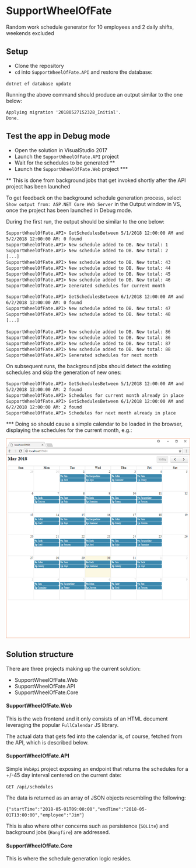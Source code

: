 # SupportWheelOfFate
Random work schedule generator for 10 employees and 2 daily shifts, weekends excluded

## Setup
* Clone the repository
* `cd` into `SupportWheelOfFate.API` and restore the database:

`dotnet ef database update`

Running the above command should produce an output similar to the one below:

```
Applying migration '20180527152328_Initial'.
Done.
```

## Test the app in Debug mode

* Open the solution in VisualStudio 2017
* Launch the `SupportWheelOfFate.API` project
* Wait for the schedules to be generated **
* Launch the `SupportWheelOfFate.Web` project ***

** This is done from background jobs that get invoked shortly after the API project has been launched

To get feedback on the background schedule generation process, select `Show output from: ASP.NET Core Web Server` in the Output window in VS, once the project has been launched in Debug mode.

During the first run, the output should be similar to the one below:

```
SupportWheelOfFate.API> GetSchedulesBetween 5/1/2018 12:00:00 AM and 5/2/2018 12:00:00 AM: 0 found
SupportWheelOfFate.API> New schedule added to DB. New total: 1
SupportWheelOfFate.API> New schedule added to DB. New total: 2
[...]
SupportWheelOfFate.API> New schedule added to DB. New total: 43
SupportWheelOfFate.API> New schedule added to DB. New total: 44
SupportWheelOfFate.API> New schedule added to DB. New total: 45
SupportWheelOfFate.API> New schedule added to DB. New total: 46
SupportWheelOfFate.API> Generated schedules for current month
```

```
SupportWheelOfFate.API> GetSchedulesBetween 6/1/2018 12:00:00 AM and 6/2/2018 12:00:00 AM: 0 found
SupportWheelOfFate.API> New schedule added to DB. New total: 47
SupportWheelOfFate.API> New schedule added to DB. New total: 48
[...]

SupportWheelOfFate.API> New schedule added to DB. New total: 86
SupportWheelOfFate.API> New schedule added to DB. New total: 86
SupportWheelOfFate.API> New schedule added to DB. New total: 87
SupportWheelOfFate.API> New schedule added to DB. New total: 88
SupportWheelOfFate.API> Generated schedules for next month
```

On subsequent runs, the background jobs should detect the existing schedules and skip the generation of new ones:

```
SupportWheelOfFate.API> GetSchedulesBetween 5/1/2018 12:00:00 AM and 5/2/2018 12:00:00 AM: 2 found
SupportWheelOfFate.API> Schedules for current month already in place
SupportWheelOfFate.API> GetSchedulesBetween 6/1/2018 12:00:00 AM and 6/2/2018 12:00:00 AM: 2 found
SupportWheelOfFate.API> Schedules for next month already in place
```

*** Doing so should cause a simple calendar to be loaded in the browser, displaying the schedules for the current month, e.g.:

![Screenshot](calendar-ui-screenshot.png)

## Solution structure

There are three projects making up the current solution:

* SupportWheelOfFate.Web
* SupportWheelOfFate.API
* SupportWheelOfFate.Core

#### SupportWheelOfFate.Web

This is the web frontend and it only consists of an HTML document leveraging the popular `FullCalendar` JS library.

The actual data that gets fed into the calendar is, of course, fetched from the API, which is described below.

#### SupportWheelOfFate.API

Simple `WebApi` project exposing an endpoint that returns the schedules for a +/-45 day interval centered on the current date:

```GET /api/schedules```

The data is returned as an array of JSON objects resembling the following:

```
{"startTime":"2018-05-01T09:00:00","endTime":"2018-05-01T13:00:00","employee":"Jim"}
```

This is also where other concerns such as persistence (`SQLite`) and background jobs (`Hangfire`) are addressed.

#### SupportWheelOfFate.Core

This is where the schedule generation logic resides.
